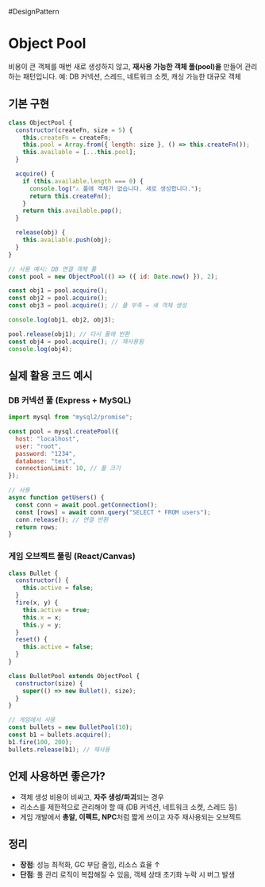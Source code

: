 #DesignPattern 

# Object Pool

비용이 큰 객체를 매번 새로 생성하지 않고,  **재사용 가능한 객체 풀(pool)을** 만들어 관리하는 패턴입니다.
예: DB 커넥션, 스레드, 네트워크 소켓, 캐싱 가능한 대규모 객체

## 기본 구현

```js
class ObjectPool {
  constructor(createFn, size = 5) {
    this.createFn = createFn;
    this.pool = Array.from({ length: size }, () => this.createFn());
    this.available = [...this.pool];
  }

  acquire() {
    if (this.available.length === 0) {
      console.log("⚠️ 풀에 객체가 없습니다. 새로 생성합니다.");
      return this.createFn();
    }
    return this.available.pop();
  }

  release(obj) {
    this.available.push(obj);
  }
}

// 사용 예시: DB 연결 객체 풀
const pool = new ObjectPool(() => ({ id: Date.now() }), 2);

const obj1 = pool.acquire();
const obj2 = pool.acquire();
const obj3 = pool.acquire(); // 풀 부족 → 새 객체 생성

console.log(obj1, obj2, obj3);

pool.release(obj1); // 다시 풀에 반환
const obj4 = pool.acquire(); // 재사용됨
console.log(obj4);
```

## 실제 활용 코드 예시

### DB 커넥션 풀 (Express + MySQL)

```js
import mysql from "mysql2/promise";

const pool = mysql.createPool({
  host: "localhost",
  user: "root",
  password: "1234",
  database: "test",
  connectionLimit: 10, // 풀 크기
});

// 사용
async function getUsers() {
  const conn = await pool.getConnection();
  const [rows] = await conn.query("SELECT * FROM users");
  conn.release(); // 연결 반환
  return rows;
}
```

### 게임 오브젝트 풀링 (React/Canvas)

```js
class Bullet {
  constructor() {
    this.active = false;
  }
  fire(x, y) {
    this.active = true;
    this.x = x;
    this.y = y;
  }
  reset() {
    this.active = false;
  }
}

class BulletPool extends ObjectPool {
  constructor(size) {
    super(() => new Bullet(), size);
  }
}

// 게임에서 사용
const bullets = new BulletPool(10);
const b1 = bullets.acquire();
b1.fire(100, 200);
bullets.release(b1); // 재사용
```

## 언제 사용하면 좋은가?

- 객체 생성 비용이 비싸고, **자주 생성/파괴**되는 경우
- 리소스를 제한적으로 관리해야 할 때 (DB 커넥션, 네트워크 소켓, 스레드 등)
- 게임 개발에서 **총알, 이펙트, NPC**처럼 짧게 쓰이고 자주 재사용되는 오브젝트

## 정리

- **장점**: 성능 최적화, GC 부담 줄임, 리소스 효율 ↑
- **단점**: 풀 관리 로직이 복잡해질 수 있음, 객체 상태 초기화 누락 시 버그 발생
